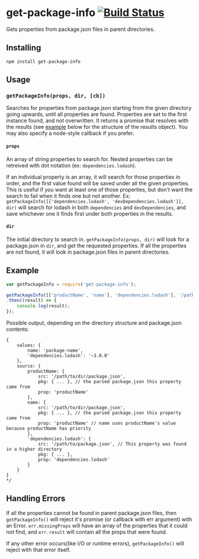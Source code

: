 # get-package-info [![Build Status](https://travis-ci.org/rahatarmanahmed/get-package-info.svg?branch=master)](https://travis-ci.org/rahatarmanahmed/get-package-info)
Gets properties from package.json files in parent directories.

## Installing
`npm install get-package-info`

## Usage

### `getPackageInfo(props, dir, [cb])`

Searches for properties from package.json starting from the given directory going upwards, until all properties are found. Properties are set to the first instance found, and not overwritten. It returns a promise that resolves with the results (see [example](#Example) below for the structure of the results object). You may also specify a node-style callback if you prefer.

#### `props`

An array of string properties to search for. Nested properties can be retreived with dot notation (ex: `dependencies.lodash`).

If an individual property is an array, it will search for those properties in order, and the first value found will be saved under all the given properties. This is useful if you want at least one of those properties, but don't want the search to fail when it finds one but not another. Ex: `getPackageInfo([['dependencies.lodash', 'devDependencies.lodash']], dir)` will search for lodash in both `dependencies` and `devDependencies`, and save whichever one it finds first under both properties in the results.

#### `dir`

The initial directory to search in. `getPackageInfo(props, dir)` will look for a package.json in `dir`, and get the requested properties. If all the properties are not found, it will look in package.json files in parent directories.

## Example
```js
var getPackageInfo = require('get-package-info');

getPackageInfo([['productName', 'name'], 'dependencies.lodash'], '/path/to/dir')
.then((result) => {
    console.log(result);
});
```

Possible output, depending on the directory structure and package.json contents:

```
{
    values: {
        name: 'package-name',
        'dependencies.lodash': '~3.0.0'
    },
    source: {
        productName: {
            src: '/path/to/dir/package.json',
            pkg: { ... }, // the parsed package.json this property came from
            prop: 'productName'
        },
        name: {
            src: '/path/to/dir/package.json',
            pkg: { ... }, // the parsed package.json this property came from
            prop: 'productName' // name uses productName's value because productName has priority
        },
        'dependencies.lodash': {
            src: '/path/to/package.json', // This property was found in a higher directory
            pkg: { ... },
            prop: 'dependencies.lodash'
        }
    }
}
*/
```

## Handling Errors

If all the properties cannot be found in parent package.json files, then `getPackageInfo()` will reject it's promise (or callback with err argument) with an Error. `err.missingProps` will have an array of the properties that it could not find, and `err.result` will contain all the props that were found.

If any other error occurs(like I/O or runtime errors), `getPackageInfo()` will reject with that error itself.
